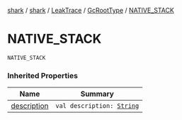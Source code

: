 [shark](../../../index.md) / [shark](../../index.md) / [LeakTrace](../index.md) / [GcRootType](index.md) / [NATIVE_STACK](./-n-a-t-i-v-e_-s-t-a-c-k.md)

# NATIVE_STACK

`NATIVE_STACK`

### Inherited Properties

| Name | Summary |
|---|---|
| [description](description.md) | `val description: `[`String`](https://kotlinlang.org/api/latest/jvm/stdlib/kotlin/-string/index.html) |
